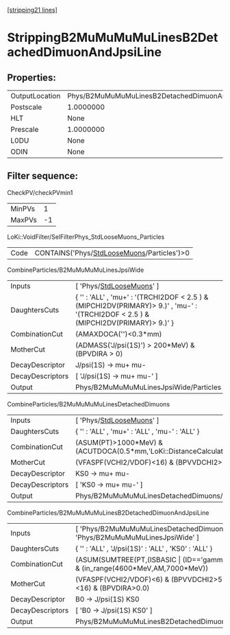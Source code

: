 [[stripping21 lines]](./stripping21-index)

# StrippingB2MuMuMuMuLinesB2DetachedDimuonAndJpsiLine

## Properties:

|                |                                                           |
|----------------|-----------------------------------------------------------|
| OutputLocation | Phys/B2MuMuMuMuLinesB2DetachedDimuonAndJpsiLine/Particles |
| Postscale      | 1.0000000                                                 |
| HLT            | None                                                      |
| Prescale       | 1.0000000                                                 |
| L0DU           | None                                                      |
| ODIN           | None                                                      |

## Filter sequence:

CheckPV/checkPVmin1

|        |     |
|--------|-----|
| MinPVs | 1   |
| MaxPVs | -1  |

LoKi::VoidFilter/SelFilterPhys_StdLooseMuons_Particles

|      |                                                                                            |
|------|--------------------------------------------------------------------------------------------|
| Code | CONTAINS('Phys/[StdLooseMuons](./stripping21-commonparticles-stdloosemuons)/Particles')\>0 |

CombineParticles/B2MuMuMuMuLinesJpsiWide

|                  |                                                                                                                                        |
|------------------|----------------------------------------------------------------------------------------------------------------------------------------|
| Inputs           | [ 'Phys/[StdLooseMuons](./stripping21-commonparticles-stdloosemuons)' ]                                                              |
| DaughtersCuts    | { '' : 'ALL' , 'mu+' : '(TRCHI2DOF \< 2.5 ) & (MIPCHI2DV(PRIMARY)\> 9.)' , 'mu-' : '(TRCHI2DOF \< 2.5 ) & (MIPCHI2DV(PRIMARY)\> 9.)' } |
| CombinationCut   | (AMAXDOCA('')\<0.3\*mm)                                                                                                                |
| MotherCut        | (ADMASS('J/psi(1S)') \> 200\*MeV) & (BPVDIRA \> 0)                                                                                     |
| DecayDescriptor  | J/psi(1S) -\> mu+ mu-                                                                                                                  |
| DecayDescriptors | [ 'J/psi(1S) -\> mu+ mu-' ]                                                                                                          |
| Output           | Phys/B2MuMuMuMuLinesJpsiWide/Particles                                                                                                 |

CombineParticles/B2MuMuMuMuLinesDetachedDimuons

|                  |                                                                           |
|------------------|---------------------------------------------------------------------------|
| Inputs           | [ 'Phys/[StdLooseMuons](./stripping21-commonparticles-stdloosemuons)' ] |
| DaughtersCuts    | { '' : 'ALL' , 'mu+' : 'ALL' , 'mu-' : 'ALL' }                            |
| CombinationCut   | (ASUM(PT)\>1000\*MeV) & (ACUTDOCA(0.5\*mm,'LoKi::DistanceCalculator'))    |
| MotherCut        | (VFASPF(VCHI2/VDOF)\<16) & (BPVVDCHI2\>16)                                |
| DecayDescriptor  | KS0 -\> mu+ mu-                                                           |
| DecayDescriptors | [ 'KS0 -\> mu+ mu-' ]                                                   |
| Output           | Phys/B2MuMuMuMuLinesDetachedDimuons/Particles                             |

CombineParticles/B2MuMuMuMuLinesB2DetachedDimuonAndJpsiLine

|                  |                                                                                                    |
|------------------|----------------------------------------------------------------------------------------------------|
| Inputs           | [ 'Phys/B2MuMuMuMuLinesDetachedDimuons' , 'Phys/B2MuMuMuMuLinesJpsiWide' ]                       |
| DaughtersCuts    | { '' : 'ALL' , 'J/psi(1S)' : 'ALL' , 'KS0' : 'ALL' }                                               |
| CombinationCut   | (ASUM(SUMTREE(PT,(ISBASIC \| (ID=='gamma')),0.0))\>2000\*MeV) & (in_range(4600\*MeV,AM,7000\*MeV)) |
| MotherCut        | (VFASPF(VCHI2/VDOF)\<6) & (BPVVDCHI2\>50) & (BPVIPCHI2()\<16) & (BPVDIRA\>0.0)                     |
| DecayDescriptor  | B0 -\> J/psi(1S) KS0                                                                               |
| DecayDescriptors | [ 'B0 -\> J/psi(1S) KS0' ]                                                                       |
| Output           | Phys/B2MuMuMuMuLinesB2DetachedDimuonAndJpsiLine/Particles                                          |
